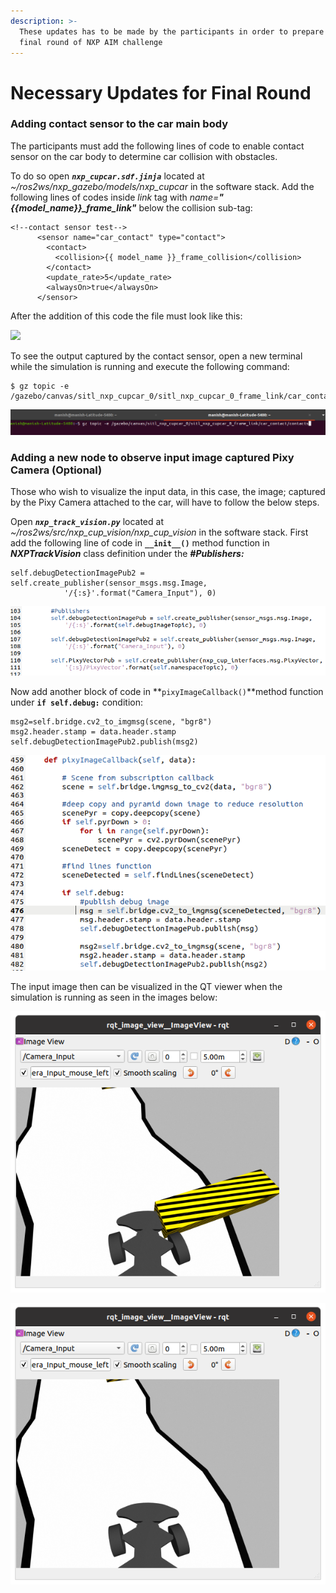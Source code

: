 ```yaml
---
description: >-
  These updates has to be made by the participants in order to prepare for the
  final round of NXP AIM challenge
---
```


# Necessary Updates for Final Round

### Adding contact sensor to the car main body

The participants must add the following lines of code to enable contact sensor on the car body to determine car collision with obstacles.

To do so open _**`nxp_cupcar.sdf.jinja`**_ located at _\~/ros2ws/nxp\_gazebo/models/nxp\_cupcar_ in the software stack. Add the following lines of codes inside _link_ tag with _name=**"\{{model\_name\}}\_frame\_link"**_ below the collision sub-tag:&#x20;

```
<!--contact sensor test-->
      <sensor name="car_contact" type="contact">
        <contact>
          <collision>{{ model_name }}_frame_collision</collision>
        </contact>
        <update_rate>5</update_rate>
        <alwaysOn>true</alwaysOn>
      </sensor>
```

After the addition of this code the file must look like this:

![](.gitbook/assets/AIM_S2/add\_contact.png)

To see the output captured by the contact sensor, open a new terminal while the simulation is running and execute the following command:

```
$ gz topic -e /gazebo/canvas/sitl_nxp_cupcar_0/sitl_nxp_cupcar_0_frame_link/car_contact/contacts
```

![](.gitbook/assets/AIM_S2/terminal.png)

### Adding a new node to observe input image captured Pixy Camera (Optional)

Those who wish to visualize the input data, in this case, the image; captured by the Pixy Camera attached to the car, will have to follow the below steps.

Open _**`nxp_track_vision.py`**_ located at _\~/ros2ws/src/nxp\_cup\_vision/nxp\_cup\_vision_ in the software stack. First add the following line of code in **`__init__()`**  method function in _**NXPTrackVision**_ class definition under the _**#Publishers:**_

```
self.debugDetectionImagePub2 = self.create_publisher(sensor_msgs.msg.Image,
            '/{:s}'.format("Camera_Input"), 0)
```

![](.gitbook/assets/AIM_S2/publishers.png)

Now add another block of code in **`pixyImageCallback()`**method function under **`if self.debug:`** condition:

```
msg2=self.bridge.cv2_to_imgmsg(scene, "bgr8")
msg2.header.stamp = data.header.stamp
self.debugDetectionImagePub2.publish(msg2)
```

![](<.gitbook/assets/AIM_S2/Screenshot from 2021-06-08 12-30-08.png>)

The input image then can be visualized in the QT viewer when the simulation is running as seen in the images below:

![](.gitbook/assets/AIM_S2/input1.png)

![](.gitbook/assets/AIM_S2/Input2.png)
